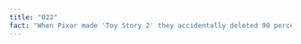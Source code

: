 ```yaml
---
title: "022"
fact: "When Pixar made 'Toy Story 2' they accidentally deleted 90 percent of the work they had done. They had a backup system, but this had failed. Luckily an employee had a backup at her house and they managed to restore it."
---
```

